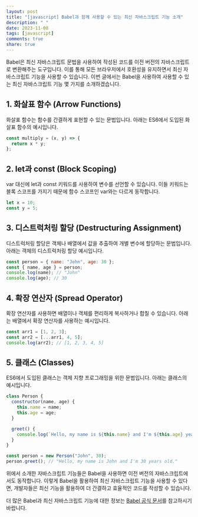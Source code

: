 ```yaml
---
layout: post
title: "[javascript] Babel과 함께 사용할 수 있는 최신 자바스크립트 기능 소개"
description: " "
date: 2023-11-08
tags: [javascript]
comments: true
share: true
---
```


Babel은 최신 자바스크립트 문법을 사용하여 작성된 코드를 이전 버전의 자바스크립트로 변환해주는 도구입니다. 이를 통해 모든 브라우저에서 호환성을 유지하면서 최신 자바스크립트 기능을 사용할 수 있습니다. 이번 글에서는 Babel을 사용하여 사용할 수 있는 최신 자바스크립트 기능 몇 가지를 소개하겠습니다.

## 1. 화살표 함수 (Arrow Functions)

화살표 함수는 함수를 간결하게 표현할 수 있는 문법입니다. 아래는 ES6에서 도입된 화살표 함수의 예시입니다.

```javascript
const multiply = (x, y) => {
  return x * y;
};
```

## 2. let과 const (Block Scoping)

var 대신에 let과 const 키워드를 사용하여 변수를 선언할 수 있습니다. 이들 키워드는 블록 스코프를 가지기 때문에 함수 스코프인 var와는 다르게 동작합니다.

```javascript
let x = 10;
const y = 5;
```

## 3. 디스트럭처링 할당 (Destructuring Assignment)

디스트럭처링 할당은 객체나 배열에서 값을 추출하여 개별 변수에 할당하는 문법입니다. 아래는 객체의 디스트럭처링 할당 예시입니다.

```javascript
const person = { name: "John", age: 30 };
const { name, age } = person;
console.log(name); // "John"
console.log(age); // 30
```

## 4. 확장 연산자 (Spread Operator)

확장 연산자를 사용하면 배열이나 객체를 편리하게 복사하거나 합칠 수 있습니다. 아래는 배열에서 확장 연산자를 사용하는 예시입니다.

```javascript
const arr1 = [1, 2, 3];
const arr2 = [...arr1, 4, 5];
console.log(arr2); // [1, 2, 3, 4, 5]
```

## 5. 클래스 (Classes)

ES6에서 도입된 클래스는 객체 지향 프로그래밍을 위한 문법입니다. 아래는 클래스의 예시입니다.

```javascript
class Person {
  constructor(name, age) {
    this.name = name;
    this.age = age;
  }

  greet() {
    console.log(`Hello, my name is ${this.name} and I'm ${this.age} years old.`);
  }
}

const person = new Person("John", 30);
person.greet(); // "Hello, my name is John and I'm 30 years old."
```

위에서 소개한 자바스크립트 기능들은 Babel을 사용하면 이전 버전의 자바스크립트에서도 동작합니다. 이렇게 Babel을 활용하여 최신 자바스크립트 기능을 사용할 수 있다면, 개발자들은 최신 기능을 활용하여 더 간결하고 효율적인 코드를 작성할 수 있습니다.

더 많은 Babel과 최신 자바스크립트 기능에 대한 정보는 [Babel 공식 문서](https://babeljs.io/docs/en/)를 참고하시기 바랍니다.